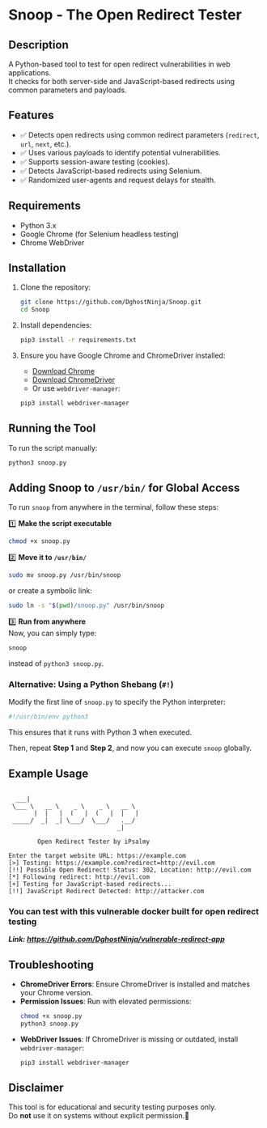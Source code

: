 # Snoop - The Open Redirect Tester


## Description

A Python-based tool to test for open redirect vulnerabilities in web applications.  
It checks for both server-side and JavaScript-based redirects using common parameters and payloads.

## Features

- ✅ Detects open redirects using common redirect parameters (`redirect`, `url`, `next`, etc.).
- ✅ Uses various payloads to identify potential vulnerabilities.
- ✅ Supports session-aware testing (cookies).
- ✅ Detects JavaScript-based redirects using Selenium.
- ✅ Randomized user-agents and request delays for stealth.

## Requirements

- Python 3.x
- Google Chrome (for Selenium headless testing)
- Chrome WebDriver

## Installation

1. Clone the repository:
   ```sh
   git clone https://github.com/DghostNinja/Snoop.git
   cd Snoop
   ```

2. Install dependencies:
   ```sh
   pip3 install -r requirements.txt
   ```

3. Ensure you have Google Chrome and ChromeDriver installed:
   - [Download Chrome](https://www.google.com/chrome/)
   - [Download ChromeDriver](https://chromedriver.chromium.org/downloads)
   - Or use `webdriver-manager`:
   ```sh
   pip3 install webdriver-manager
   ```

## Running the Tool

To run the script manually:
```sh
python3 snoop.py
```

## Adding Snoop to `/usr/bin/` for Global Access

To run `snoop` from anywhere in the terminal, follow these steps:

1️⃣ **Make the script executable**  
```sh
chmod +x snoop.py
```

2️⃣ **Move it to `/usr/bin/`**  
```sh
sudo mv snoop.py /usr/bin/snoop
```
or create a symbolic link:
```sh
sudo ln -s "$(pwd)/snoop.py" /usr/bin/snoop
```

3️⃣ **Run from anywhere**  
Now, you can simply type:
```sh
snoop
```
instead of `python3 snoop.py`.

### Alternative: Using a Python Shebang (`#!`)
Modify the first line of `snoop.py` to specify the Python interpreter:
```python
#!/usr/bin/env python3
```
This ensures that it runs with Python 3 when executed.

Then, repeat **Step 1** and **Step 2**, and now you can execute `snoop` globally.

## Example Usage

```plaintext

  ___|                              
 \___ \   __ \    _ \    _ \   __ \  
       |  |   |  (   |  (   |  |   | 
 _____/  _|  _| \___/  \___/   .__/  
                              _|     

        Open Redirect Tester by iPsalmy

Enter the target website URL: https://example.com
[>] Testing: https://example.com?redirect=http://evil.com
[!!] Possible Open Redirect! Status: 302, Location: http://evil.com
[*] Following redirect: http://evil.com
[+] Testing for JavaScript-based redirects...
[!!] JavaScript Redirect Detected: http://attacker.com
```
### You can test with this vulnerable docker built for open redirect testing 
   ***Link: https://github.com/DghostNinja/vulnerable-redirect-app***

##

## Troubleshooting

- **ChromeDriver Errors**: Ensure ChromeDriver is installed and matches your Chrome version.
- **Permission Issues**: Run with elevated permissions:
  ```sh
  chmod +x snoop.py
  python3 snoop.py
  ```
- **WebDriver Issues**: If ChromeDriver is missing or outdated, install `webdriver-manager`:
  ```sh
  pip3 install webdriver-manager
  ```

## Disclaimer

This tool is for educational and security testing purposes only.  
Do **not** use it on systems without explicit permission.🚀
